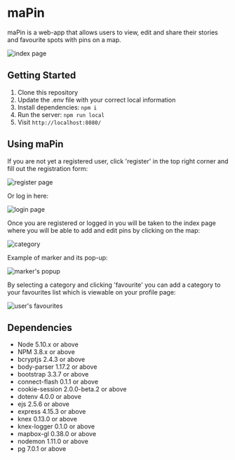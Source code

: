 # maPin
maPin is a web-app that allows users to view, edit and share their stories and favourite spots with pins on a map.


![index page](/docs/home.png)

## Getting Started

1. Clone this repository
2. Update the .env file with your correct local information
3. Install dependencies: `npm i`
4. Run the server: `npm run local`
5. Visit `http://localhost:8080/`

## Using maPin

If you are not yet a registered user, click 'register' in the top right corner and fill out the registration form:

![register page](/docs/register.png)

Or log in here:

![login page](/docs/login.png)

Once you are registered or logged in you will be taken to the index page where you will be able to add and edit pins by clicking on the map:

![category](/docs/category-example.png)

Example of marker and its pop-up:

![marker's popup](/docs/marker-popup.png)

By selecting a category and clicking 'favourite' you can add a category to your favourites list which is viewable on your profile page:

![user's favourites](/docs/user-profile.png)

## Dependencies

- Node 5.10.x or above
- NPM 3.8.x or above
- bcryptjs 2.4.3 or above
- body-parser 1.17.2 or above
- bootstrap 3.3.7 or above
- connect-flash 0.1.1 or above
- cookie-session 2.0.0-beta.2 or above
- dotenv 4.0.0 or above
- ejs 2.5.6 or above
- express 4.15.3 or above
- knex 0.13.0 or above
- knex-logger 0.1.0 or above
- mapbox-gl 0.38.0 or above
- nodemon 1.11.0 or above
- pg 7.0.1 or above

